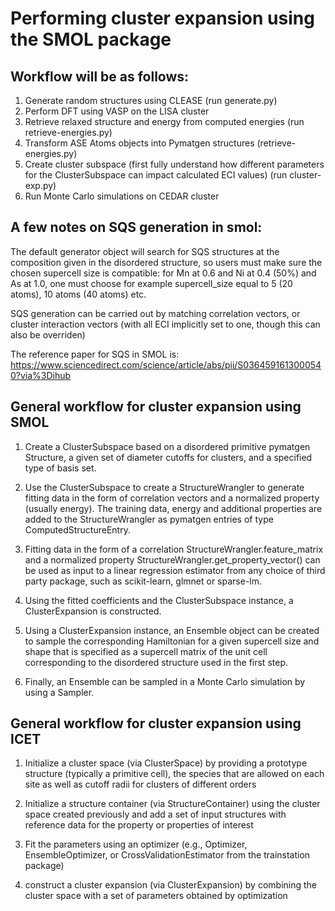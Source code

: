 # Performing cluster expansion using the SMOL package

## Workflow will be as follows: 
1. Generate random structures using CLEASE (run generate.py)
2. Perform DFT using VASP on the LISA cluster
3. Retrieve relaxed structure and energy from computed energies (run retrieve-energies.py)
4. Transform ASE Atoms objects into Pymatgen structures (retrieve-energies.py)
5. Create cluster subspace (first fully understand how different parameters for the ClusterSubspace can impact calculated ECI values)    (run cluster-exp.py)
6. Run Monte Carlo simulations on CEDAR cluster

## A few notes on SQS generation in smol:

The default generator object will search for SQS structures at the composition given in the disordered structure, so users must make sure the chosen supercell size is compatible: for Mn at 0.6 and Ni at 0.4 (50%) and As at 1.0, one must choose for example supercell_size equal to 5 (20 atoms), 10 atoms (40 atoms) etc.

SQS generation can be carried out by matching correlation vectors, or cluster interaction vectors (with all ECI implicitly set to one, though this can also be overriden)

The reference paper for SQS in SMOL is: https://www.sciencedirect.com/science/article/abs/pii/S0364591613000540?via%3Dihub

## General workflow for cluster expansion using SMOL

1. Create a ClusterSubspace based on a disordered primitive pymatgen Structure, a given set of diameter cutoffs for clusters, and a specified type of basis set.

2. Use the ClusterSubspace to create a StructureWrangler to generate fitting data in the form of correlation vectors and a normalized property (usually energy). The training data, energy and additional properties are added to the StructureWrangler as pymatgen entries of type ComputedStructureEntry.

3. Fitting data in the form of a correlation StructureWrangler.feature_matrix and a normalized property StructureWrangler.get_property_vector() can be used as input to a linear regression estimator from any choice of third party package, such as scikit-learn, glmnet or sparse-lm.

4. Using the fitted coefficients and the ClusterSubspace instance, a ClusterExpansion is constructed. 

5. Using a ClusterExpansion instance, an Ensemble object can be created to sample the corresponding Hamiltonian for a given supercell size and shape that is specified as a supercell matrix of the unit cell corresponding to the disordered structure used in the first step.

6. Finally, an Ensemble can be sampled in a Monte Carlo simulation by using a Sampler.

## General workflow for cluster expansion using ICET

1. Initialize a cluster space (via ClusterSpace) by providing a prototype structure (typically a primitive cell), the species that are allowed on each site as well as cutoff radii for clusters of different orders

2. Initialize a structure container (via StructureContainer) using the cluster space created previously and add a set of input structures with reference data for the property or properties of interest

3. Fit the parameters using an optimizer (e.g., Optimizer, EnsembleOptimizer, or CrossValidationEstimator from the trainstation package)

4. construct a cluster expansion (via ClusterExpansion) by combining the cluster space with a set of parameters obtained by optimization
